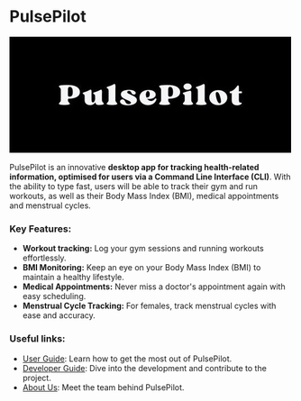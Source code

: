 # PulsePilot

![Logo](docs/img/logo.jpg)

PulsePilot is an innovative **desktop app for tracking health-related information, optimised for users via a Command Line Interface (CLI)**. With the ability to type fast, users will be able to track their gym and run workouts, as well as their Body Mass Index (BMI), medical appointments and menstrual cycles.

### Key Features:
* **Workout tracking:** Log your gym sessions and running workouts effortlessly.
* **BMI Monitoring:** Keep an eye on your Body Mass Index (BMI) to maintain a healthy lifestyle.
* **Medical Appointments:** Never miss a doctor's appointment again with easy scheduling.
* **Menstrual Cycle Tracking:** For females, track menstrual cycles with ease and accuracy.


### Useful links:
* [User Guide](docs/UserGuide.md): Learn how to get the most out of PulsePilot.
* [Developer Guide](docs/DeveloperGuide.md): Dive into the development and contribute to the project.
* [About Us](docs/AboutUs.md): Meet the team behind PulsePilot.
